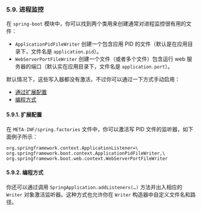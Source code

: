### 5.9. 进程监控

在 `spring-boot` 模块中，你可以找到两个类用来创建通常对进程监控很有用的文件：

- `ApplicationPidFileWriter` 创建一个包含应用 PID 的文件（默认是在应用目录下，文件名是 `application.pid`）。
- `WebServerPortFileWriter` 创建一个文件（或者多个文件）包含运行 web 服务器的端口（默认实在应用目录下，文件名是 `application.port`）。

默认情况下，这些写入器都没有激活，不过你可以通过一下方式手动启用：

- [通过扩展配置](https://docs.spring.io/spring-boot/docs/2.2.6.RELEASE/reference/htmlsingle/#production-ready-process-monitoring-configuration)
- [编程方式](https://docs.spring.io/spring-boot/docs/2.2.6.RELEASE/reference/htmlsingle/#production-ready-process-monitoring-programmatically)

#### 5.9.1. 扩展配置

在 `META-INF/spring.factories` 文件中，你可以激活写 PID 文件的监听器，如下面例子所示：

```
org.springframework.context.ApplicationListener=\
org.springframework.boot.context.ApplicationPidFileWriter,\
org.springframework.boot.web.context.WebServerPortFileWriter
```

#### 5.9.2. 编程方式

你还可以通过调用 `SpringApplication.addListeners(…)` 方法并出入相应的 `Writer` 对象激活监听器。这种方式也允许你在 `Writer` 构造器中自定义文件名和路径。